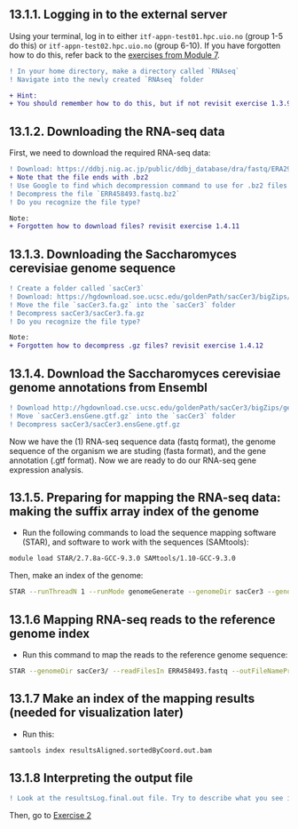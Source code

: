 ## 13.1.1. Logging in to the external server
Using your terminal, log in to either `itf-appn-test01.hpc.uio.no` (group 1-5 do this) or `itf-appn-test02.hpc.uio.no` (group
6-10). If you have forgotten how to do this, refer back to the [exercises from Module 7](https://github.com/BIOS3010/Module-7---HTS/blob/main/00-Get_started.md#logging-on-to-the-server).

```diff
! In your home directory, make a directory called `RNAseq` 
! Navigate into the newly created `RNAseq` folder
```

```diff
+ Hint:
+ You should remember how to do this, but if not revisit exercise 1.3.9 and 1.3.3
```

## 13.1.2. Downloading the RNA-seq data
First, we need to download the required RNA-seq data:
```diff
! Download: https://ddbj.nig.ac.jp/public/ddbj_database/dra/fastq/ERA294/ERA294220/ERX424840/ERR458493.fastq.bz2
+ Note that the file ends with .bz2
! Use Google to find which decompression command to use for .bz2 files
! Decompress the file `ERR458493.fastq.bz2`
! Do you recognize the file type?
```

```diff
Note: 
+ Forgotten how to download files? revisit exercise 1.4.11
```

## 13.1.3. Downloading the Saccharomyces cerevisiae genome sequence

```diff
! Create a folder called `sacCer3`
! Download: https://hgdownload.soe.ucsc.edu/goldenPath/sacCer3/bigZips/sacCer3.fa.gz
! Move the file `sacCer3.fa.gz` into the `sacCer3` folder
! Decompress sacCer3/sacCer3.fa.gz
! Do you recognize the file type?
```
```diff
Note: 
+ Forgotten how to decompress .gz files? revisit exercise 1.4.12
```

## 13.1.4. Download the Saccharomyces cerevisiae genome annotations from Ensembl
```diff
! Download http://hgdownload.cse.ucsc.edu/goldenPath/sacCer3/bigZips/genes/sacCer3.ensGene.gtf.gz
! Move `sacCer3.ensGene.gtf.gz` into the `sacCer3` folder
! Decompress sacCer3/sacCer3.ensGene.gtf.gz
```

Now we have the (1) RNA-seq sequence data (fastq format), the genome sequence of the organism we are studing (fasta format), and the gene annotation (.gtf format). Now we are ready to do our RNA-seq gene expression analysis.

## 13.1.5. Preparing for mapping the RNA-seq data: making the suffix array index of the genome
- Run the following commands to load the sequence mapping software (STAR), and software to work with the sequences (SAMtools):

```bash
module load STAR/2.7.8a-GCC-9.3.0 SAMtools/1.10-GCC-9.3.0
```
Then, make an index of the genome:

```bash
STAR --runThreadN 1 --runMode genomeGenerate --genomeDir sacCer3 --genomeFastaFiles sacCer3/sacCer3.fa --sjdbGTFfile sacCer3/sacCer3.ensGene.gtf --sjdbOverhang 49
```

## 13.1.6 Mapping RNA-seq reads to the reference genome index
- Run this command to map the reads to the reference genome sequence:

```bash
STAR --genomeDir sacCer3/ --readFilesIn ERR458493.fastq --outFileNamePrefix results --outFilterMultimapNmax 1 --outSAMtype BAM SortedByCoordinate --runThreadN 1 --alignIntronMin 1 --alignIntronMax 2500
```

## 13.1.7 Make an index of the mapping results (needed for visualization later)
- Run this:
```bash
samtools index resultsAligned.sortedByCoord.out.bam
```

## 13.1.8 Interpreting the output file
```diff
! Look at the resultsLog.final.out file. Try to describe what you see in the file.
```

Then, go to [Exercise 2](https://github.com/BIOS3010/Module-13-RNAseq/blob/main/exercises/Exercise2.md)
